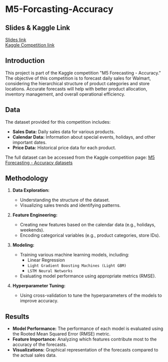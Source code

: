 # M5-Forcasting-Accuracy

## Slides & Kaggle Link
[Slides link](https://docs.google.com/presentation/d/1je-sG98GJZwzrhGTfzMmSXuKxgYhRlcM/edit?usp=sharing&ouid=113313002084083777814&rtpof=true&sd=true)  
[Kaggle Competition link](https://www.kaggle.com/competitions/m5-forecasting-accuracy)

## Introduction
This project is part of the Kaggle competition "M5 Forecasting - Accuracy." The objective of this competition is to forecast daily sales for Walmart, considering the hierarchical structure of product categories and store locations. Accurate forecasts will help with better product allocation, inventory management, and overall operational efficiency.

## Data
The dataset provided for this competition includes:
- **Sales Data:** Daily sales data for various products.
- **Calendar Data:** Information about special events, holidays, and other important dates.
- **Price Data:** Historical price data for each product.

The full dataset can be accessed from the Kaggle competition page: [M5 Forecasting - Accuracy datasets](https://www.kaggle.com/competitions/m5-forecasting-accuracy/data)

## Methodology
1. **Data Exploration:**
   - Understanding the structure of the dataset.
   - Visualizing sales trends and identifying patterns.

2. **Feature Engineering:**
   - Creating new features based on the calendar data (e.g., holidays, weekends).
   - Encoding categorical variables (e.g., product categories, store IDs).

3. **Modeling:**
   - Training various machine learning models, including:
     - Linear Regression
     - `Light Gradient Boosting Machines (Light GBM)`
     - `LSTM Neural Networks`
   - Evaluating model performance using appropriate metrics (RMSE).

4. **Hyperparameter Tuning:**
   - Using cross-validation to tune the hyperparameters of the models to improve accuracy.

## Results
- **Model Performance:** The performance of each model is evaluated using the Rooted Mean Squared Error (RMSE) metric.
- **Feature Importance:** Analyzing which features contribute most to the accuracy of the forecasts.
- **Visualizations:** Graphical representation of the forecasts compared to the actual sales data.

